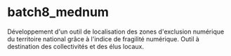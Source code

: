 # batch8_mednum
Développement d'un outil de localisation des zones d'exclusion numérique du territoire national grâce à l'indice de fragilité numérique.
Outil à destination des collectivités et des élus locaux.
